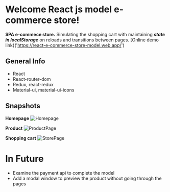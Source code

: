 # Welcome React js model e-commerce store!

**SPA e-commece store.** Simulating the shopping cart with maintaining ***state in localStorage*** on reloads and transitions between pages. [Online demo link}('https://react-e-commerce-store-model.web.app/')

## General Info
 - React
 - React-router-dom
 - Redux, react-redux
 - Material-ui, material-ui-icons
 
## Snapshots
**Homepage**
![Homepage](https://i.ibb.co/bKvmYkH/screencapture-react-e-commerce-store-model-web-app-2021-08-01-15-42-34.png)

**Product**
![ProductPage](https://i.ibb.co/CsZhCyB/screencapture-react-e-commerce-store-model-web-app-product-4-2021-08-01-15-42-52.png)

**Shopping cart**
![StorePage](https://i.ibb.co/LxgHnx1/screencapture-react-e-commerce-store-model-web-app-store-2021-08-01-15-43-05.png)

# In Future
 - Examine the payment api to complete the model
 - Add a modal window to preview the product without going through the pages
